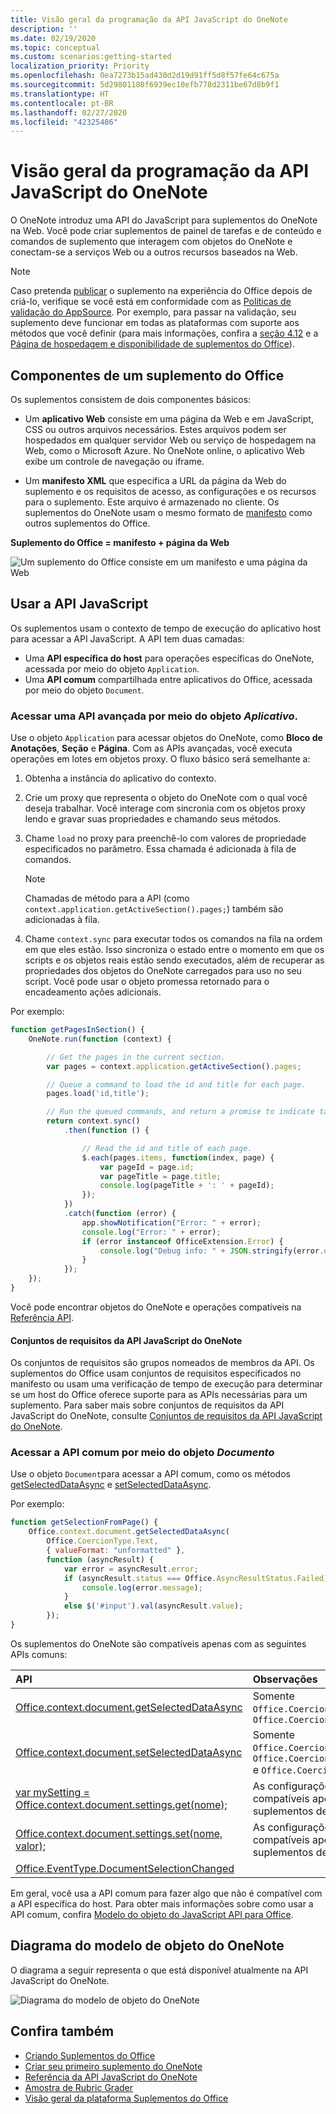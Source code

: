 ```yaml
---
title: Visão geral da programação da API JavaScript do OneNote
description: ''
ms.date: 02/19/2020
ms.topic: conceptual
ms.custom: scenarios:getting-started
localization_priority: Priority
ms.openlocfilehash: 0ea7273b15ad430d2d19d91ff5d8f57fe64c675a
ms.sourcegitcommit: 5d29801180f6939ec10efb778d2311be67d8b9f1
ms.translationtype: HT
ms.contentlocale: pt-BR
ms.lasthandoff: 02/27/2020
ms.locfileid: "42325486"
---
```

# <a name="onenote-javascript-api-programming-overview"></a>Visão geral da programação da API JavaScript do OneNote

O OneNote introduz uma API do JavaScript para suplementos do OneNote na Web. Você pode criar suplementos de painel de tarefas e de conteúdo e comandos de suplemento que interagem com objetos do OneNote e conectam-se a serviços Web ou a outros recursos baseados na Web.

> [!NOTE]
> Caso pretenda [publicar](../publish/publish.md) o suplemento na experiência do Office depois de criá-lo, verifique se você está em conformidade com as [Políticas de validação do AppSource](/office/dev/store/validation-policies). Por exemplo, para passar na validação, seu suplemento deve funcionar em todas as plataformas com suporte aos métodos que você definir (para mais informações, confira a [seção 4.12](/office/dev/store/validation-policies#4-apps-and-add-ins-behave-predictably) e a [Página de hospedagem e disponibilidade de suplementos do Office](../overview/office-add-in-availability.md)).

## <a name="components-of-an-office-add-in"></a>Componentes de um suplemento do Office

Os suplementos consistem de dois componentes básicos:

- Um **aplicativo Web** consiste em uma página da Web e em JavaScript, CSS ou outros arquivos necessários. Estes arquivos podem ser hospedados em qualquer servidor Web ou serviço de hospedagem na Web, como o Microsoft Azure. No OneNote online, o aplicativo Web exibe um controle de navegação ou iframe.

- Um **manifesto XML** que especifica a URL da página da Web do suplemento e os requisitos de acesso, as configurações e os recursos para o suplemento. Este arquivo é armazenado no cliente. Os suplementos do OneNote usam o mesmo formato de [manifesto](../develop/add-in-manifests.md) como outros suplementos do Office.

**Suplemento do Office = manifesto + página da Web**

![Um suplemento do Office consiste em um manifesto e uma página da Web](../images/onenote-add-in.png)

## <a name="using-the-javascript-api"></a>Usar a API JavaScript

Os suplementos usam o contexto de tempo de execução do aplicativo host para acessar a API JavaScript. A API tem duas camadas:

- Uma **API específica do host** para operações específicas do OneNote, acessada por meio do objeto `Application`.
- Uma **API comum** compartilhada entre aplicativos do Office, acessada por meio do objeto `Document`.

### <a name="accessing-the-host-specific-api-through-the-application-object"></a>Acessar uma API avançada por meio do objeto *Aplicativo*.

Use o objeto `Application` para acessar objetos do OneNote, como **Bloco de Anotações**, **Seção** e **Página**. Com as APIs avançadas, você executa operações em lotes em objetos proxy. O fluxo básico será semelhante a:

1. Obtenha a instância do aplicativo do contexto.

2. Crie um proxy que representa o objeto do OneNote com o qual você deseja trabalhar. Você interage com sincronia com os objetos proxy lendo e gravar suas propriedades e chamando seus métodos.

3. Chame `load` no proxy para preenchê-lo com valores de propriedade especificados no parâmetro. Essa chamada é adicionada à fila de comandos.

   > [!NOTE]
   > Chamadas de método para a API (como `context.application.getActiveSection().pages;`) também são adicionadas à fila.

4. Chame `context.sync` para executar todos os comandos na fila na ordem em que eles estão. Isso sincroniza o estado entre o momento em que os scripts e os objetos reais estão sendo executados, além de recuperar as propriedades dos objetos do OneNote carregados para uso no seu script. Você pode usar o objeto promessa retornado para o encadeamento ações adicionais.

Por exemplo:

```js
function getPagesInSection() {
    OneNote.run(function (context) {

        // Get the pages in the current section.
        var pages = context.application.getActiveSection().pages;

        // Queue a command to load the id and title for each page.
        pages.load('id,title');

        // Run the queued commands, and return a promise to indicate task completion.
        return context.sync()
            .then(function () {

                // Read the id and title of each page.
                $.each(pages.items, function(index, page) {
                    var pageId = page.id;
                    var pageTitle = page.title;
                    console.log(pageTitle + ': ' + pageId);
                });
            })
            .catch(function (error) {
                app.showNotification("Error: " + error);
                console.log("Error: " + error);
                if (error instanceof OfficeExtension.Error) {
                    console.log("Debug info: " + JSON.stringify(error.debugInfo));
                }
            });
    });
}
```

Você pode encontrar objetos do OneNote e operações compatíveis na [Referência API](/office/dev/add-ins/reference/overview/onenote-add-ins-javascript-reference).

#### <a name="onenote-javascript-api-requirement-sets"></a>Conjuntos de requisitos da API JavaScript do OneNote

Os conjuntos de requisitos são grupos nomeados de membros da API. Os suplementos do Office usam conjuntos de requisitos especificados no manifesto ou usam uma verificação de tempo de execução para determinar se um host do Office oferece suporte para as APIs necessárias para um suplemento. Para saber mais sobre conjuntos de requisitos da API JavaScript do OneNote, consulte [Conjuntos de requisitos da API JavaScript do OneNote](../reference/requirement-sets/onenote-api-requirement-sets.md).

### <a name="accessing-the-common-api-through-the-document-object"></a>Acessar a API comum por meio do objeto *Documento*

Use o objeto `Document`para acessar a API comum, como os métodos [getSelectedDataAsync](/javascript/api/office/office.document#getselecteddataasync-coerciontype--options--callback-) e [setSelectedDataAsync](/javascript/api/office/office.document#setselecteddataasync-data--options--callback-).


Por exemplo:  

```js
function getSelectionFromPage() {
    Office.context.document.getSelectedDataAsync(
        Office.CoercionType.Text,
        { valueFormat: "unformatted" },
        function (asyncResult) {
            var error = asyncResult.error;
            if (asyncResult.status === Office.AsyncResultStatus.Failed) {
                console.log(error.message);
            }
            else $('#input').val(asyncResult.value);
        });
}
```

Os suplementos do OneNote são compatíveis apenas com as seguintes APIs comuns:

| API | Observações |
|:------|:------|
| [Office.context.document.getSelectedDataAsync](/javascript/api/office/office.document#getselecteddataasync-coerciontype--options--callback-) | Somente `Office.CoercionType.Text` e `Office.CoercionType.Matrix` |
| [Office.context.document.setSelectedDataAsync](/javascript/api/office/office.document#setselecteddataasync-data--options--callback-) | Somente `Office.CoercionType.Text`, `Office.CoercionType.Image` e `Office.CoercionType.Html` | 
| [var mySetting = Office.context.document.settings.get(nome);](/javascript/api/office/office.settings#get-name-) | As configurações são compatíveis apenas com os suplementos de conteúdo | 
| [Office.context.document.settings.set(nome, valor);](/javascript/api/office/office.settings#set-name--value-) | As configurações são compatíveis apenas com os suplementos de conteúdo | 
| [Office.EventType.DocumentSelectionChanged](/javascript/api/office/office.documentselectionchangedeventargs) ||

Em geral, você usa a API comum para fazer algo que não é compatível com a API específica do host. Para obter mais informações sobre como usar a API comum, confira [Modelo do objeto do JavaScript API para Office](../develop/office-javascript-api-object-model.md).


<a name="om-diagram"></a>
## <a name="onenote-object-model-diagram"></a>Diagrama do modelo de objeto do OneNote 
O diagrama a seguir representa o que está disponível atualmente na API JavaScript do OneNote.

  ![Diagrama do modelo de objeto do OneNote](../images/onenote-om.png)


## <a name="see-also"></a>Confira também

- [Criando Suplementos do Office ](../overview/office-add-ins-fundamentals.md)
- [Criar seu primeiro suplemento do OneNote](../quickstarts/onenote-quickstart.md)
- [Referência da API JavaScript do OneNote](/office/dev/add-ins/reference/overview/onenote-add-ins-javascript-reference)
- [Amostra de Rubric Grader](https://github.com/OfficeDev/OneNote-Add-in-Rubric-Grader)
- [Visão geral da plataforma Suplementos do Office](../overview/office-add-ins.md)
